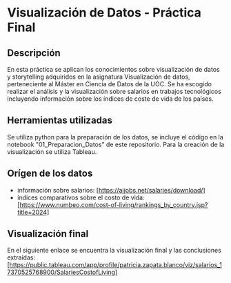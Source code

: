 # Visualización de Datos - Práctica Final

## Descripción
En esta práctica se aplican los conocimientos sobre visualización de datos y storytelling adquiridos en la asignatura Visualización de datos, perteneciente al Máster en Ciencia de Datos de la UOC. Se ha escogido realizar el análisis y la visualización sobre salarios en trabajos tecnológicos incluyendo información sobre los índices de coste de vida de los países. 


## Herramientas utilizadas
Se utiliza python para la preparación de los datos, se incluye el código en la notebook "01_Preparacion_Datos" de este repositorio.
Para la creación de la visualización se utiliza Tableau. 

## Orígen de los datos
- información sobre salarios: [https://aijobs.net/salaries/download/]
- índices comparativos sobre el costo de vida: [https://www.numbeo.com/cost-of-living/rankings_by_country.jsp?title=2024]

## Visualización final
En el siguiente enlace se encuentra la visualización final y las conclusiones extraídas: [https://public.tableau.com/app/profile/patricia.zapata.blanco/viz/salarios_17370525768900/SalariesCostofLiving] 
